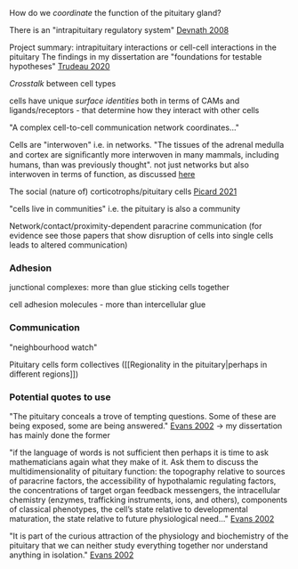 How do we *coordinate* the function of the pituitary gland?

There is an "intrapituitary regulatory system" [Devnath 2008](https://doi.org/10.1111/j.1365-2826.2008.01716.x)

Project summary: intrapituitary interactions or cell-cell interactions in the pituitary
The findings in my dissertation are "foundations for testable hypotheses" [Trudeau 2020](https://doi.org/10.1016/j.ygcen.2020.113475)

*Crosstalk* between cell types

cells have unique *surface identities* both in terms of CAMs and ligands/receptors - that determine how they interact with other cells

"A complex cell-to-cell communication network coordinates..."

Cells are "interwoven" i.e. in networks. "The tissues of the adrenal medulla and cortex are signiﬁcantly more interwoven in many mammals, including humans, than was previously thought". not just networks but also interwoven in terms of function, as discussed [here](https://analyticalsciencejournals.onlinelibrary.wiley.com/doi/abs/10.1002/(SICI)1097-0029(19970315)36:6%3C520::AID-JEMT9%3E3.0.CO;2-L)

The social (nature of) corticotrophs/pituitary cells [Picard 2021](https://doi.org/10.1016/j.neubiorev.2020.04.017)

"cells live in communities" i.e. the pituitary is also a community

Network/contact/proximity-dependent paracrine communication (for evidence see those papers that show disruption of cells into single cells leads to altered communication)

### Adhesion
junctional complexes: more than glue sticking cells together

cell adhesion molecules - more than intercellular glue

### Communication
"neighbourhood watch"

Pituitary cells form collectives ([[Regionality in the pituitary|perhaps in different regions]])

### Potential quotes to use

"The pituitary conceals a trove of tempting questions. Some of these are being exposed, some are being answered." [Evans 2002](https://doi.org/10.1076/apab.110.1.3.896) -> my dissertation has mainly done the former

"if the language of words is not sufficient then perhaps it is time to ask mathematicians again what they make of it. Ask them to discuss the multidimensionality of pituitary function: the topography relative to sources of paracrine factors, the accessibility of hypothalamic regulating factors, the concentrations of target organ feedback messengers, the intracellular chemistry (enzymes, trafficking instruments, ions, and others), components of classical phenotypes, the cell’s state relative to developmental maturation, the state relative to future physiological need..." [Evans 2002](https://doi.org/10.1076/apab.110.1.3.896)

"It is part of the curious attraction of the physiology and biochemistry of the pituitary that we can neither study everything together nor understand anything in isolation." [Evans 2002](https://doi.org/10.1076/apab.110.1.3.896)
